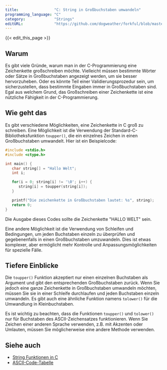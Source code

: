 ```yaml
---
title:                "C: String in Großbuchstaben umwandeln"
programming_language: "C"
category:             "Strings"
editURL:              "https://github.com/dogweather/forkful/blob/master/content/de/c/capitalizing-a-string.md"
---
```


{{< edit_this_page >}}

## Warum
Es gibt viele Gründe, warum man in der C-Programmierung eine Zeichenkette großschreiben möchte. Vielleicht müssen bestimmte Wörter oder Sätze in Großbuchstaben angezeigt werden, um sie besser hervorzuheben. Oder es könnte Teil einer Validierungsprozedur sein, um sicherzustellen, dass bestimmte Eingaben immer in Großbuchstaben sind. Egal aus welchem Grund, das Großschreiben einer Zeichenkette ist eine nützliche Fähigkeit in der C-Programmierung.

## Wie geht das
Es gibt verschiedene Möglichkeiten, eine Zeichenkette in C groß zu schreiben. Eine Möglichkeit ist die Verwendung der Standard-C-Bibliotheksfunktion `toupper()`, die ein einzelnes Zeichen in einen Großbuchstaben umwandelt. Hier ist ein Beispielcode:

```C
#include <stdio.h>
#include <ctype.h>

int main() {
   char string[] = "Hallo Welt";
   int i;

   for(i = 0; string[i] != '\0'; i++) {
      string[i] = toupper(string[i]);
   }

   printf("Die zeichenkette in Großbuchstaben lautet: %s", string);
   return 0;
}
```

Die Ausgabe dieses Codes sollte die Zeichenkette "HALLO WELT" sein.

Eine andere Möglichkeit ist die Verwendung von Schleifen und Bedingungen, um jeden Buchstaben einzeln zu überprüfen und gegebenenfalls in einen Großbuchstaben umzuwandeln. Dies ist etwas komplexer, aber ermöglicht mehr Kontrolle und Anpassungsmöglichkeiten für spezielle Fälle.

## Tiefere Einblicke
Die `toupper()` Funktion akzeptiert nur einen einzelnen Buchstaben als Argument und gibt den entsprechenden Großbuchstaben zurück. Wenn Sie jedoch eine ganze Zeichenkette in Großbuchstaben umwandeln möchten, müssen Sie sie in einer Schleife durchlaufen und jeden Buchstaben einzeln umwandeln. Es gibt auch eine ähnliche Funktion namens `tolower()` für die Umwandlung in Kleinbuchstaben.

Es ist wichtig zu beachten, dass die Funktionen `toupper()` und `tolower()` nur für Buchstaben des ASCII-Zeichensatzes funktionieren. Wenn Sie Zeichen einer anderen Sprache verwenden, z.B. mit Akzenten oder Umlauten, müssen Sie möglicherweise eine andere Methode verwenden.

## Siehe auch
- [String Funktionen in C](https://www.tutorialspoint.com/c_standard_library/c_function_string_h.htm)
- [ASCII-Code-Tabelle](https://www.ascii-code.com/)